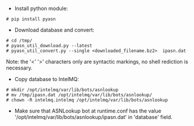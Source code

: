 * Install python module:
```
# pip install pyasn 
```

* Download database and convert:
```
# cd /tmp/
# pyasn_util_download.py --latest
# pyasn_util_convert.py --single <downloaded_filename.bz2>  ipasn.dat
```

Note: the '<' '>' characters only are syntactic markings, no shell rediction is necessary.

* Copy database to IntelMQ:
```
# mkdir /opt/intelmq/var/lib/bots/asnlookup
# mv /tmp/ipasn.dat /opt/intelmq/var/lib/bots/asnlookup/
# chown -R intelmq.intelmq /opt/intelmq/var/lib/bots/asnlookup
```

* Make sure that ASNLookup bot at runtime.conf has the value '/opt/intelmq/var/lib/bots/asnlookup/ipasn.dat' in 'database' field.
